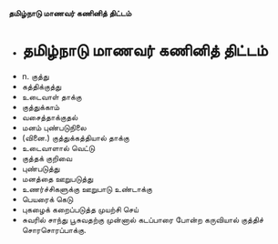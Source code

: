 **தமிழ்நாடு மாணவர் கணினித் திட்டம்**
- # தமிழ்நாடு மாணவர் கணினித் திட்டம்
- n. குத்து
- கத்திக்குத்து
- உடைவாள் தாக்கு
- குத்துக்காம்
- வசைத்தாக்குதல்
- மனம் புண்படுநிலை
- (வினை.) குத்துக்கத்தியால் தாக்கு
- உடைவாளால் வெட்டு
- குத்தக் குறிவை
- புண்படுத்து
- மனத்தை ஊறுபடுத்து
- உணர்ச்சிகளுக்கு ஊறுபாடு உண்டாக்கு
- பெயரைக் கெடு
- புகழைக் கறைப்படுத்த முயற்சி செய்
- சுவரில் சாந்து பூசுவதற்கு முன்னால் கடப்பாரை போன்ற கருவியால் குத்திச் சொரசொரப்பாக்கு.

